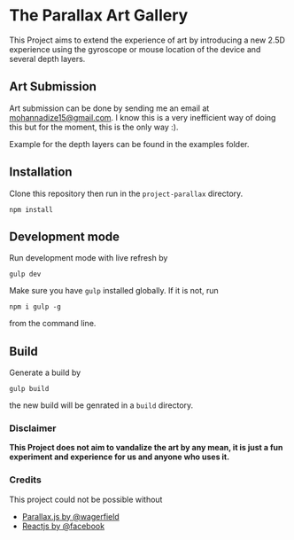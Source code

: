 # The Parallax Art Gallery

This Project aims to extend the experience of art by introducing a new 2.5D experience using the gyroscope or mouse location of the device and several depth layers.

## Art Submission

Art submission can be done by sending me an email at [mohannadize15@gmail.com](mailto:mohannadize15@gmail.com). I know this is a very inefficient way of doing this but for the moment, this is the only way :).

Example for the depth layers can be found in the examples folder.


## Installation

Clone this repository then run in the `project-parallax` directory.

```
npm install
```

## Development mode

Run development mode with live refresh by

```
gulp dev
```

Make sure you have `gulp` installed globally. If it is not, run 

```
npm i gulp -g
```

from the command line.

## Build

Generate a build by

```
gulp build
```

the new build will be genrated in a `build` directory.

### Disclaimer

**This Project does not aim to vandalize the art by any mean, it is just a fun experiment and experience for us and anyone who uses it.**

### Credits

This project could not be possible without

- [Parallax.js by @wagerfield](https://github.com/wagerfield/parallax)
- [Reactjs by @facebook](https://github.com/facebook/react)